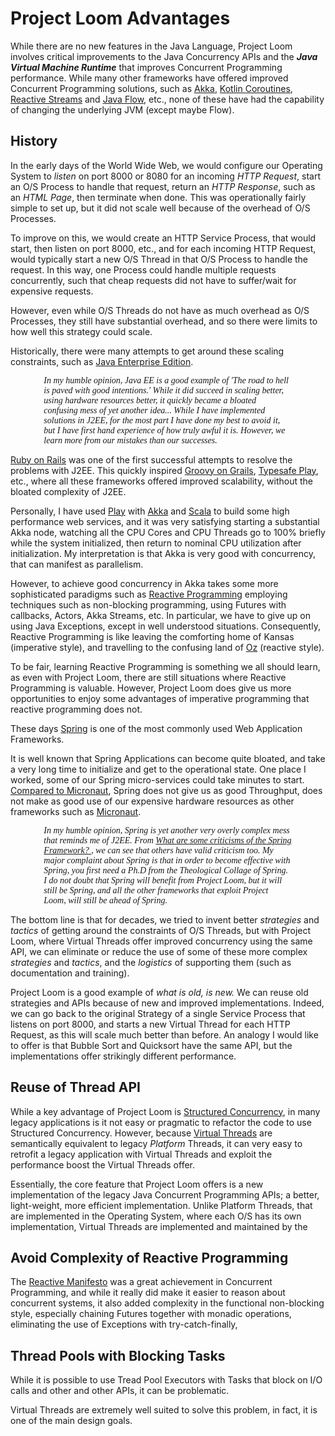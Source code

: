 # Project Loom Advantages

While there are no new features in the Java Language, Project Loom involves critical improvements to the Java
Concurrency APIs and the ***Java Virtual Machine Runtime*** that improves Concurrent Programming performance.
While many other frameworks have offered improved Concurrent Programming solutions, such as
[Akka](https://en.wikipedia.org/wiki/Akka_(toolkit)),
[Kotlin Coroutines](https://kotlinlang.org/docs/coroutines-overview.html),
[Reactive Streams](http://www.reactive-streams.org) and
[Java Flow](https://docs.oracle.com/en/java/javase/17/docs/api/java.base/java/util/concurrent/Flow.html),
etc., none of these have had the capability of changing the underlying JVM (except maybe Flow).

## History

In the early days of the World Wide Web, we would configure our Operating System to *listen*
on port 8000 or 8080 for an incoming *HTTP Request*, start an O/S Process to handle that request,
return an *HTTP Response*, such as an *HTML Page*, then terminate when done. This was operationally
fairly simple to set up, but it did not scale well because of the overhead of O/S Processes.

To improve on this, we would create an HTTP Service Process, that would start, then listen
on port 8000, etc., and for each incoming HTTP Request, would typically start a new O/S Thread
in that O/S Process to handle the request. In this way, one Process could handle multiple
requests concurrently, such that cheap requests did not have to suffer/wait for expensive requests.

However, even while O/S Threads do not have as much overhead as O/S Processes, they still have
substantial overhead, and so there were limits to how well this strategy could scale.

Historically, there were many attempts to get around these scaling constraints, such as
[Java Enterprise Edition](https://en.wikipedia.org/wiki/Jakarta_EE).

<p style="padding-left: 40pt; padding-right: 40pt; font-style: italic;font-family: 'Times New Roman', Times, serif;">
    In my humble opinion, Java EE is a good example of 'The road to hell is paved with good intentions.'
    While it did succeed in scaling better, using hardware resources better, it quickly became
    a bloated confusing mess of yet another idea... While I have implemented solutions in J2EE,
    for the most part I have done my best to avoid it, but I have first hand experience of how
    truly awful it is. However, we learn more from our mistakes than our successes.
</p>

[Ruby on Rails](https://en.wikipedia.org/wiki/Ruby_on_Rails)
was one of the first successful attempts to resolve the problems with J2EE. This quickly inspired
[Groovy on Grails](https://en.wikipedia.org/wiki/Grails_(framework)), 
[Typesafe Play](https://en.wikipedia.org/wiki/Play_Framework), etc., where all these frameworks
offered improved scalability, without the bloated complexity of J2EE.

Personally, I have used
[Play](https://en.wikipedia.org/wiki/Play_Framework) with
[Akka](https://en.wikipedia.org/wiki/Akka_(toolkit)) and
[Scala](https://en.wikipedia.org/wiki/Scala_(programming_language))
to build some high performance web services, and it was very satisfying starting a substantial
Akka node, watching all the CPU Cores and CPU Threads go to 100% briefly while the system initialized,
then return to nominal CPU utilization after initialization. My interpretation is that Akka is
very good with concurrency, that can manifest as parallelism.

However, to achieve good concurrency in Akka takes some more sophisticated paradigms such as
[Reactive Programming](https://en.wikipedia.org/wiki/Reactive_programming)
employing techniques such as non-blocking programming, using Futures with callbacks, Actors, Akka Streams,
etc. In particular, we have to give up on using Java Exceptions, except in well understood situations.
Consequently, Reactive Programming is like leaving the comforting home of Kansas (imperative style),
and travelling to the confusing land of
[Oz](https://en.wikipedia.org/wiki/The_Wizard_of_Oz_(1939_film))
(reactive style).

To be fair, learning Reactive Programming is something we all should learn, as even with Project Loom,
there are still situations where Reactive Programming is valuable. However, Project Loom does give us
more opportunities to enjoy some advantages of imperative programming that reactive programming does not.

These days
[Spring](https://en.wikipedia.org/wiki/Spring_Framework) is one of the most commonly used Web Application
Frameworks.

It is well known that Spring Applications can become quite bloated, and take a very long time
to initialize and get to the operational state. One place I worked, some of our Spring micro-services
could take minutes to start.
[Compared to Micronaut](https://micronaut.io/2020/04/28/practical-performance-comparison-of-spring-boot-micronaut-1-3-micronaut-2-0/),
Spring does not give us as good Throughput, does not make as good use of our expensive hardware
resources as other frameworks such as
[Micronaut](https://micronaut.io).

<p style="padding-left: 40pt; padding-right: 40pt; font-style: italic;font-family: 'Times New Roman', Times, serif;">
    In my humble opinion, Spring is yet another very overly complex mess that reminds me of J2EE.
    From
    <a href="https://www.quora.com/What-are-some-criticisms-of-the-Spring-Framework">
        What are some criticisms of the Spring Framework?
    </a>,
    we can see that others have valid criticism too. My major complaint about Spring is that in
    order to become effective with Spring, you first need a Ph.D from the Theological Collage of Spring.
    I do not doubt that Spring will benefit from Project Loom, but it will still be Spring, and all the
    other frameworks that exploit Project Loom, will still be ahead of Spring.
</p>

The bottom line is that for decades, we tried to invent better *strategies* and *tactics* of getting
around the constraints of O/S Threads, but with Project Loom, where Virtual Threads offer improved
concurrency using the same API, we can eliminate or reduce the use of some of these more complex
*strategies* and *tactics*, and the *logistics* of supporting them (such as documentation and training).

Project Loom is a good example of *what is old, is new.* We can reuse old strategies and APIs because of new
and improved implementations. Indeed, we can go back to the original Strategy of a single Service Process that
listens on port 8000, and starts a new Virtual Thread for each HTTP Request, as this will scale much better
than before. An analogy I would like to offer is that Bubble Sort and Quicksort have the same API, but the
implementations offer strikingly different performance.

## Reuse of Thread API

While a key advantage of Project Loom is
[Structured Concurrency](https://bugs.openjdk.java.net/browse/JDK-8277129),
in many legacy applications is it not
easy or pragmatic to refactor the code to use Structured Concurrency. However, because
[Virtual Threads](https://bugs.openjdk.java.net/browse/JDK-8277131)
are semantically equivalent to legacy *Platform* Threads, it can very easy to retrofit a legacy
application with Virtual Threads and exploit the performance boost the Virtual Threads offer.

Essentially, the core feature that Project Loom offers is a new implementation of the legacy
Java Concurrent Programming APIs; a better, light-weight, more efficient implementation. Unlike
Platform Threads, that are implemented in the Operating System, where each O/S has its own
implementation, Virtual Threads are implemented and maintained by the 

## Avoid Complexity of Reactive Programming

The [Reactive Manifesto](https://www.reactivemanifesto.org/) was a great achievement in Concurrent
Programming, and while it really did make it easier to reason about concurrent systems, it also added
complexity in the functional non-blocking style, especially chaining Futures together with monadic 
operations, eliminating the use of Exceptions with try-catch-finally, 

## Thread Pools with Blocking Tasks

While it is possible to use Tread Pool Executors with Tasks that block on I/O calls and other and
other APIs, it can be problematic.

Virtual Threads are extremely well suited to solve this problem, in fact, it is one of the main design goals.
